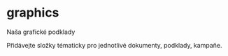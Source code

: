 # graphics
Naša grafické podklady

Přidávejte složky tématicky pro jednotlivé dokumenty, podklady, kampaňe.
